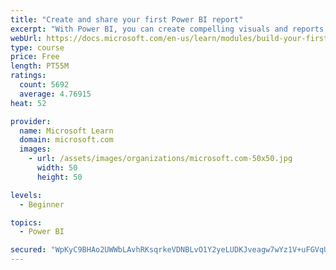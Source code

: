 ```yaml
---
title: "Create and share your first Power BI report"
excerpt: "With Power BI, you can create compelling visuals and reports. In this module, you learn how to use Power BI Desktop to connect to data, build visuals, and create a report that you can share with others in your organization. You then learn how to publish the report to the Power BI service, so that others can see your insights and benefit from your work."
webUrl: https://docs.microsoft.com/en-us/learn/modules/build-your-first-power-bi-report/
type: course
price: Free
length: PT55M
ratings:
  count: 5692
  average: 4.76915
heat: 52

provider:
  name: Microsoft Learn
  domain: microsoft.com
  images:
    - url: /assets/images/organizations/microsoft.com-50x50.jpg
      width: 50
      height: 50

levels:
  - Beginner

topics:
  - Power BI

secured: "WpKyC9BHAo2UWWbLAvhRKsqrkeVDNBLvO1Y2yeLUDKJveagw7wYz1V+uFGVqUYDd6hO0xwrIP/v2on26QVavJ817heALjRtCqUHBQjE6SpU35eDvprzo53oh2Xpmn/QBfFiMLLHoW17fQeq3JkaX9hS5+DJYFnnVDa3xRW1n6bMwh/KUkI6HAngS7eZqBWnoDInCi/Ls16J88UiYcDhIk/IyQ0rVBgOalGCFd8n/dNKOc+eD1sQf+QzAEK0Pq+lr4eZoDeT72SpZJlspK1qbB5y9VLbZQoCblI3Q3Ffq7s+YZkkPyWNcymxZFWviDkmwY9lYgZkFM0tAplEuBbPvM+uHu03GPnIxFqbJlhW0BKft30boio7GGcsjM8C4wKAwANnmrR83mOAMsL6yKIWBil68rsGwPr2EZkWPOW6qs4c=;bdF++62T4XsBlAa1lfa83w=="
---
```



